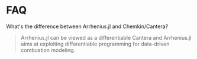 # FAQ

What's the difference between Arrhenius.jl and Chemkin/Cantera?

> Arrhenius.jl can be viewed as a differentiable Cantera and Arrhenius.jl aims at exploiting differentiable programming for data-driven combustion modeling.